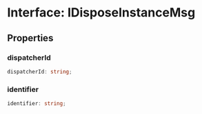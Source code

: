 # Interface: IDisposeInstanceMsg

## Properties

### dispatcherId

```ts
dispatcherId: string;
```

### identifier

```ts
identifier: string;
```
